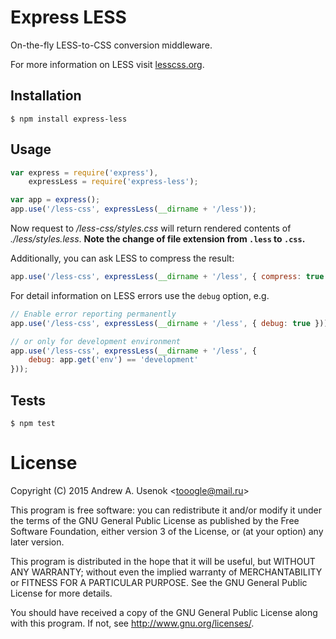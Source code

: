 # Express LESS

On-the-fly LESS-to-CSS conversion middleware.

For more information on LESS visit [lesscss.org](http://lesscss.org/).

## Installation

    $ npm install express-less

## Usage

```js
var express = require('express'),
    expressLess = require('express-less');

var app = express();
app.use('/less-css', expressLess(__dirname + '/less'));
```
Now request to */less-css/styles.css* will return rendered contents of *./less/styles.less*.
**Note the change of file extension from `.less` to `.css`.**

Additionally, you can ask LESS to compress the result:

```js
app.use('/less-css', expressLess(__dirname + '/less', { compress: true }));
```

For detail information on LESS errors use the `debug` option, e.g.

```js
// Enable error reporting permanently
app.use('/less-css', expressLess(__dirname + '/less', { debug: true }));

// or only for development environment
app.use('/less-css', expressLess(__dirname + '/less', {
    debug: app.get('env') == 'development'
}));
```

## Tests

    $ npm test

# License

Copyright (C) 2015 Andrew A. Usenok &lt;tooogle@mail.ru&gt;

This program is free software: you can redistribute it and/or modify
it under the terms of the GNU General Public License as published by
the Free Software Foundation, either version 3 of the License, or
(at your option) any later version.

This program is distributed in the hope that it will be useful,
but WITHOUT ANY WARRANTY; without even the implied warranty of
MERCHANTABILITY or FITNESS FOR A PARTICULAR PURPOSE. See the
GNU General Public License for more details.

You should have received a copy of the GNU General Public License
along with this program. If not, see <http://www.gnu.org/licenses/>.
